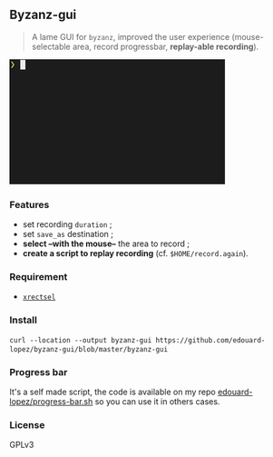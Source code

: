 ## Byzanz-gui

> A lame GUI for `byzanz`, improved the user experience (mouse-selectable area, record progressbar, **replay-able recording**).

![preview](./preview.gif)

### Features

* set recording `duration` ;
* set `save_as` destination ;
* **select –with the mouse–** the area to record ;
* **create a script to replay recording** (cf. `$HOME/record.again`).

### Requirement

* [`xrectsel`](https://github.com/lolilolicon/xrectsel)

### Install

```
curl --location --output byzanz-gui https://github.com/edouard-lopez/byzanz-gui/blob/master/byzanz-gui
```

### Progress bar

It's a self made script, the code is available on my repo [edouard-lopez/progress-bar.sh](https://github.com/edouard-lopez/progress-bar.sh) so you can use it in others cases.

### License

GPLv3

